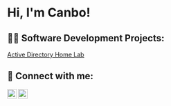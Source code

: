 <h1>Hi, I'm Canbo! 

<h2>👨‍💻 Software Development Projects:</h2>

[Active Directory Home Lab](https://github.com/joshmadakor1/Algorithms-Practice)




<h2> 🤳 Connect with me:</h2>

[<img align="left" alt="Canbo | LinkedIn" width="22px" src="https://cdn.jsdelivr.net/npm/simple-icons@v3/icons/linkedin.svg" />][linkedin]
[<img align="left" alt="Canbo | Instagram" width="22px" src="https://cdn.jsdelivr.net/npm/simple-icons@v3/icons/instagram.svg" />][instagram]


[instagram]: https://www.instagram.com//
[linkedin]: https://linkedin.com/in/
